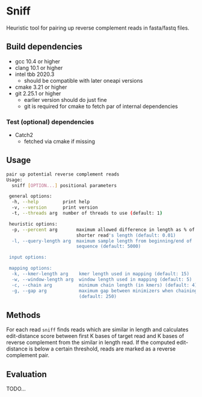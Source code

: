 # Sniff

Heuristic tool for pairing up reverse complement reads in fasta/fastq files.

## Build dependencies

- gcc 10.4 or higher
- clang 10.1 or higher
- intel tbb 2020.3
  - should be compatible with later oneapi versions
- cmake 3.21 or higher
- git 2.25.1 or higher
  - earlier version should do just fine
  - git is required for cmake to fetch par of internal dependencies

### Test (optional) dependencies

- Catch2
  - fetched via cmake if missing

## Usage

```bash
pair up potential reverse complement reads
Usage:
  sniff [OPTION...] positional parameters

 general options:
  -h, --help         print help
  -v, --version      print version
  -t, --threads arg  number of threads to use (default: 1)

 heuristic options:
  -p, --percent arg       maximum allowed difference in length as % of
                          shorter read's length (default: 0.01)
  -l, --query-length arg  maximum sample length from beginning/end of
                          sequence (default: 5000)

 input options:

 mapping options:
  -k, --kmer-length arg    kmer length used in mapping (default: 15)
  -w, --window-length arg  window length used in mapping (default: 5)
  -c, --chain arg          minimum chain length (in kmers) (default: 4)
  -g, --gap arg            maximum gap between minimizers when chaining
                           (default: 250)

```

## Methods

For each read `sniff` finds reads which are similar in length and calculates edit-distance score between first K bases of target read and K bases of reverse complement from the similar in length read. If the computed edit-distance is below a certain threshold, reads are marked as a reverse complement pair.

## Evaluation

TODO...
